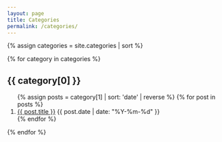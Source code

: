 ```yaml
---
layout: page
title: Categories
permalink: /categories/
---
```



{% assign categories = site.categories | sort %}
<div class="tag-index">
  {% for category in categories %}
    <section id="{{ category[0] | slugify }}" class="tag-index__section">
      <h2 class="tag-index__title">{{ category[0] }}</h2>
      <ol class="tag-index__list">
        {% assign posts = category[1] | sort: 'date' | reverse %}
        {% for post in posts %}
          <li>
            <a href="{{ post.url | relative_url }}">{{ post.title }}</a>
            <span class="tag-index__meta">{{ post.date | date: "%Y-%m-%d" }}</span>
          </li>
        {% endfor %}
      </ol>
    </section>
  {% endfor %}
</div>
